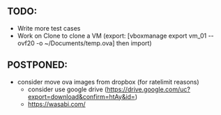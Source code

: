 ## TODO: 
* Write more test cases
* Work on Clone to clone a VM (export: [vboxmanage export vm_01 --ovf20 -o ~/Documents/temp.ova] then import)


## POSTPONED:
* consider move ova images from dropbox (for ratelimit reasons)
    - consider use google drive (https://drive.google.com/uc?export=download&confirm=htAy&id=<fileid>)
    - https://wasabi.com/ 

